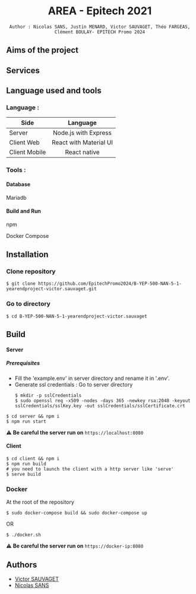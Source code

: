 <div align="center">
    <h1>AREA - Epitech 2021</h1>

    Author : Nicolas SANS, Justin MENARD, Victor SAUVAGET, Théo FARGEAS, Clément BOULAY- EPITECH Promo 2024
</div>

## Aims of the project


## Services


## Language used and tools

### Language :

| Side                  |          Language      |
| --------------------- |:----------------------:|
| Server                | Node.js with Express   |
| Client Web            | React with Material UI |
| Client Mobile         | React native           |

### Tools :

#### Database

Mariadb


#### Build and Run

npm

Docker Compose

## Installation

### Clone repository

```
$ git clone https://github.com/EpitechPromo2024/B-YEP-500-NAN-5-1-yearendproject-victor.sauvaget.git
```

### Go to directory

```
$ cd B-YEP-500-NAN-5-1-yearendproject-victor.sauvaget
```
## Build

#### Server

##### Prerequisites

- Fill the 'example.env' in server directory and rename it in '.env'.
- Generate ssl credentials :
    Go to server directory
    ```
    $ mkdir -p sslCredentials
    $ sudo openssl req -x509 -nodes -days 365 -newkey rsa:2048 -keyout sslCredentials/sslKey.key -out sslCredentials/sslCertificate.crt
    ```

```shell
$ cd server && npm i
$ npm run start
```

:warning: **Be careful the server run on** ```https://localhost:8080```

#### Client

```shell
$ cd client && npm i
$ npm run build
# you need to launch the client with a http server like 'serve'
$ serve build
```

### Docker

At the root of the repository

```shell
$ sudo docker-compose build && sudo docker-compose up
```

OR

```shell
$ ./docker.sh
```

:warning: **Be careful the server run on** ```https://docker-ip:8080```

## Authors

- [Victor SAUVAGET](https://github.com/VicSAU/)
- [Nicolas SANS](https://github.com/frnikho/)
